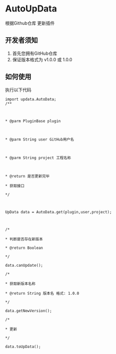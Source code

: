 # AutoUpData
根据Github仓库 更新插件
## 开发者须知
1. 首先您拥有GitHub仓库
2. 保证版本格式为 v1.0.0 或 1.0.0
## 如何使用
执行以下代码
```
import updata.AutoData;
/**



* @parm PluginBase plugin



* @parm String user GitHub用户名



* @parm String project 工程名称



* @return 是否更新完毕

* 获取接口

*/



UpData data = AutoData.get(plugin,user,project);



/*

* 判断是否存在新版本

* @return Boolean

*/

data.canUpdate();

/*

* 获取新版本名称

* @return String 版本名 格式: 1.0.0

*/

data.getNewVersion();

/*

* 更新

*/

data.toUpData();
```
